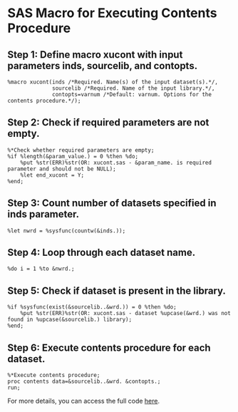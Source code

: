 # SAS Macro for Executing Contents Procedure

## Step 1: Define macro xucont with input parameters inds, sourcelib, and contopts.
```sas
%macro xucont(inds /*Required. Name(s) of the input dataset(s).*/,
              sourcelib /*Required. Name of the input library.*/,
              contopts=varnum /*Default: varnum. Options for the contents procedure.*/);
```

## Step 2: Check if required parameters are not empty.
```sas
%*Check whether required parameters are empty;
%if %length(&param_value.) = 0 %then %do;
    %put %str(ERR)%str(OR: xucont.sas - &param_name. is required parameter and should not be NULL);
    %let end_xucont = Y;
%end;
```

## Step 3: Count number of datasets specified in inds parameter.
```sas
%let nwrd = %sysfunc(countw(&inds.));
```

## Step 4: Loop through each dataset name.
```sas
%do i = 1 %to &nwrd.;
```

## Step 5: Check if dataset is present in the library.
```sas
%if %sysfunc(exist(&sourcelib..&wrd.)) = 0 %then %do;
    %put %str(ERR)%str(OR: xucont.sas - dataset %upcase(&wrd.) was not found in %upcase(&sourcelib.) library);
%end;
```

## Step 6: Execute contents procedure for each dataset.
```sas
%*Execute contents procedure;
proc contents data=&sourcelib..&wrd. &contopts.;
run;
``` 

For more details, you can access the full code [here](https://github.com/atorus-research/atorus-sas-macros/blob/dev/sas/global/xucont.sas).